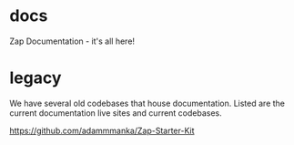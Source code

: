 # docs
Zap Documentation - it's all here!

# legacy

We have several old codebases that house documentation. Listed are the current documentation live sites and current codebases.

https://github.com/adammmanka/Zap-Starter-Kit
